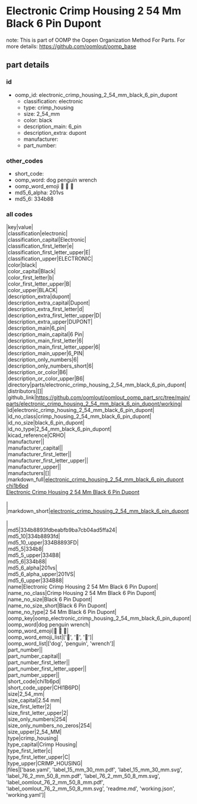# Electronic Crimp Housing 2 54 Mm Black 6 Pin Dupont  

note: This is part of OOMP the Oopen Organization Method For Parts. For more details: https://github.com/oomlout/oomp_base

##  part details





### id
* oomp_id: electronic_crimp_housing_2_54_mm_black_6_pin_dupont
  * classification: electronic
  * type: crimp_housing
  * size: 2_54_mm
  * color: black
  * description_main: 6_pin
  * description_extra: dupont
  * manufacturer: 
  * part_number: 

### other_codes
* short_code: 
* oomp_word: dog penguin wrench
* oomp_word_emoji :dog: :penguin: :wrench:
* md5_6_alpha: 201vs
* md5_6: 334b88

### all codes 
|key|value|  
|classification|electronic|  
|classification_capital|Electronic|  
|classification_first_letter|e|  
|classification_first_letter_upper|E|  
|classification_upper|ELECTRONIC|  
|color|black|  
|color_capital|Black|  
|color_first_letter|b|  
|color_first_letter_upper|B|  
|color_upper|BLACK|  
|description_extra|dupont|  
|description_extra_capital|Dupont|  
|description_extra_first_letter|d|  
|description_extra_first_letter_upper|D|  
|description_extra_upper|DUPONT|  
|description_main|6_pin|  
|description_main_capital|6 Pin|  
|description_main_first_letter|6|  
|description_main_first_letter_upper|6|  
|description_main_upper|6_PIN|  
|description_only_numbers|6|  
|description_only_numbers_short|6|  
|description_or_color|B6|  
|description_or_color_upper|B6|  
|directory|parts/electronic_crimp_housing_2_54_mm_black_6_pin_dupont|  
|distributors|[]|  
|github_link|https://github.com/oomlout/oomlout_oomp_part_src/tree/main/parts/electronic_crimp_housing_2_54_mm_black_6_pin_dupont/working|  
|id|electronic_crimp_housing_2_54_mm_black_6_pin_dupont|  
|id_no_class|crimp_housing_2_54_mm_black_6_pin_dupont|  
|id_no_size|black_6_pin_dupont|  
|id_no_type|2_54_mm_black_6_pin_dupont|  
|kicad_reference|CRHO|  
|manufacturer||  
|manufacturer_capital||  
|manufacturer_first_letter||  
|manufacturer_first_letter_upper||  
|manufacturer_upper||  
|manufacturers|[]|  
|markdown_full|[electronic_crimp_housing_2_54_mm_black_6_pin_dupont](https://github.com/oomlout/oomlout_oomp_part_src/tree/main/parts/electronic_crimp_housing_2_54_mm_black_6_pin_dupont/working)<br>[chi1b6pd](https://github.com/oomlout/oomlout_oomp_part_src/tree/main/parts/electronic_crimp_housing_2_54_mm_black_6_pin_dupont/working)<br>[Electronic Crimp Housing 2 54 Mm Black 6 Pin Dupont](https://github.com/oomlout/oomlout_oomp_part_src/tree/main/parts/electronic_crimp_housing_2_54_mm_black_6_pin_dupont/working)<br><br>|  
|markdown_short|[electronic_crimp_housing_2_54_mm_black_6_pin_dupont](https://github.com/oomlout/oomlout_oomp_part_src/tree/main/parts/electronic_crimp_housing_2_54_mm_black_6_pin_dupont/working)<br><br>|  
|md5|334b8893fdbeabfb9ba7cb04ad5ffa24|  
|md5_10|334b8893fd|  
|md5_10_upper|334B8893FD|  
|md5_5|334b8|  
|md5_5_upper|334B8|  
|md5_6|334b88|  
|md5_6_alpha|201vs|  
|md5_6_alpha_upper|201VS|  
|md5_6_upper|334B88|  
|name|Electronic Crimp Housing 2 54 Mm Black 6 Pin Dupont|  
|name_no_class|Crimp Housing 2 54 Mm Black 6 Pin Dupont|  
|name_no_size|Black 6 Pin Dupont|  
|name_no_size_short|Black 6 Pin Dupont|  
|name_no_type|2 54 Mm Black 6 Pin Dupont|  
|oomp_key|oomp_electronic_crimp_housing_2_54_mm_black_6_pin_dupont|  
|oomp_word|dog penguin wrench|  
|oomp_word_emoji|:dog: :penguin: :wrench:|  
|oomp_word_emoji_list|[':dog:', ':penguin:', ':wrench:']|  
|oomp_word_list|['dog', 'penguin', 'wrench']|  
|part_number||  
|part_number_capital||  
|part_number_first_letter||  
|part_number_first_letter_upper||  
|part_number_upper||  
|short_code|chi1b6pd|  
|short_code_upper|CHI1B6PD|  
|size|2_54_mm|  
|size_capital|2.54 mm|  
|size_first_letter|2|  
|size_first_letter_upper|2|  
|size_only_numbers|254|  
|size_only_numbers_no_zeros|254|  
|size_upper|2_54_MM|  
|type|crimp_housing|  
|type_capital|Crimp Housing|  
|type_first_letter|c|  
|type_first_letter_upper|C|  
|type_upper|CRIMP_HOUSING|  
|files|['base.yaml', 'label_15_mm_30_mm.pdf', 'label_15_mm_30_mm.svg', 'label_76_2_mm_50_8_mm.pdf', 'label_76_2_mm_50_8_mm.svg', 'label_oomlout_76_2_mm_50_8_mm.pdf', 'label_oomlout_76_2_mm_50_8_mm.svg', 'readme.md', 'working.json', 'working.yaml']|  
